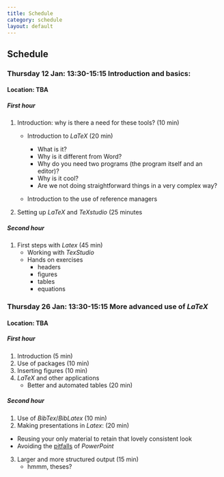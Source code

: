 ```yaml
---
title: Schedule
category: schedule
layout: default
---
```


## Schedule

### Thursday 12 Jan: 13:30-15:15 Introduction and basics:

#### Location: TBA

##### First hour

1.	Introduction: why is there a need for these tools? (10 min)
	- Introduction to *LaTeX* (20 min)
      + What is it? 
	  + Why is it different from Word?
      + Why do you need two programs (the program itself and an editor)?
      + Why is it cool?
      + Are we not doing straightforward things in a very complex way?
	
	- Introduction to the use of reference managers
2. Setting up *LaTeX* and *TeXstudio* (25 minutes	

##### Second hour

1. First steps with *Latex* (45 min)
	- Working with *TexStudio*
	- Hands on exercises 
	  + headers
	  + figures
	  + tables 
	  + equations

### Thursday 26 Jan: 13:30-15:15 More advanced use of *LaTeX*

#### Location: TBA

##### First hour

1.  Introduction (5 min) 
2.	Use of packages (10 min)
3.  Inserting figures (10 min)
4.	*LaTeX* and other applications
	- Better and automated tables (20 min)

##### Second hour

1.	Use of *BibTex*/*BibLatex* (10 min)
2.	Making presentations in *Latex*: (20 min)
  - Reusing your only material to retain that lovely consistent look
  - Avoiding the [pitfalls](http://users.ha.uth.gr/tgd/pt0501/09/Tufte.pdf) of *PowerPoint* 
3.  Larger and more structured output (15 min)
	- hmmm, theses?
